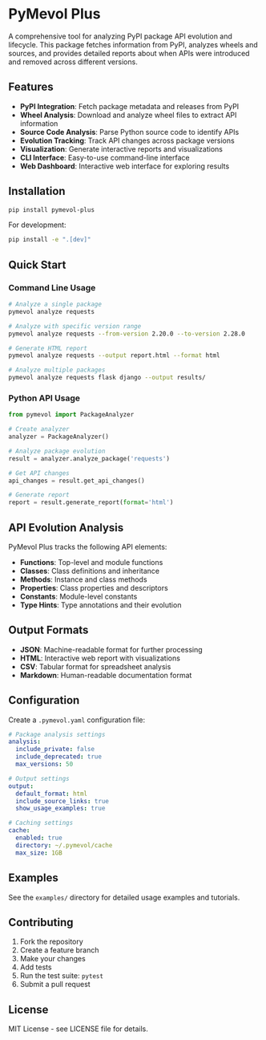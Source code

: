 # PyMevol Plus

A comprehensive tool for analyzing PyPI package API evolution and lifecycle. This package fetches information from PyPI, analyzes wheels and sources, and provides detailed reports about when APIs were introduced and removed across different versions.

## Features

- **PyPI Integration**: Fetch package metadata and releases from PyPI
- **Wheel Analysis**: Download and analyze wheel files to extract API information
- **Source Code Analysis**: Parse Python source code to identify APIs
- **Evolution Tracking**: Track API changes across package versions
- **Visualization**: Generate interactive reports and visualizations
- **CLI Interface**: Easy-to-use command-line interface
- **Web Dashboard**: Interactive web interface for exploring results

## Installation

```bash
pip install pymevol-plus
```

For development:
```bash
pip install -e ".[dev]"
```

## Quick Start

### Command Line Usage

```bash
# Analyze a single package
pymevol analyze requests

# Analyze with specific version range
pymevol analyze requests --from-version 2.20.0 --to-version 2.28.0

# Generate HTML report
pymevol analyze requests --output report.html --format html

# Analyze multiple packages
pymevol analyze requests flask django --output results/
```

### Python API Usage

```python
from pymevol import PackageAnalyzer

# Create analyzer
analyzer = PackageAnalyzer()

# Analyze package evolution
result = analyzer.analyze_package('requests')

# Get API changes
api_changes = result.get_api_changes()

# Generate report
report = result.generate_report(format='html')
```

## API Evolution Analysis

PyMevol Plus tracks the following API elements:

- **Functions**: Top-level and module functions
- **Classes**: Class definitions and inheritance
- **Methods**: Instance and class methods
- **Properties**: Class properties and descriptors
- **Constants**: Module-level constants
- **Type Hints**: Type annotations and their evolution

## Output Formats

- **JSON**: Machine-readable format for further processing
- **HTML**: Interactive web report with visualizations
- **CSV**: Tabular format for spreadsheet analysis
- **Markdown**: Human-readable documentation format

## Configuration

Create a `.pymevol.yaml` configuration file:

```yaml
# Package analysis settings
analysis:
  include_private: false
  include_deprecated: true
  max_versions: 50

# Output settings
output:
  default_format: html
  include_source_links: true
  show_usage_examples: true

# Caching settings
cache:
  enabled: true
  directory: ~/.pymevol/cache
  max_size: 1GB
```

## Examples

See the `examples/` directory for detailed usage examples and tutorials.

## Contributing

1. Fork the repository
2. Create a feature branch
3. Make your changes
4. Add tests
5. Run the test suite: `pytest`
6. Submit a pull request

## License

MIT License - see LICENSE file for details.
